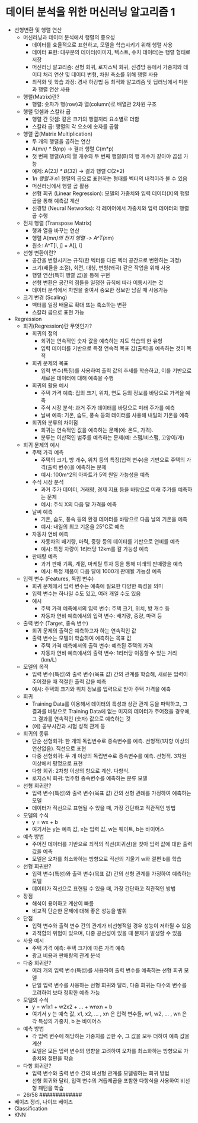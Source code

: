 # 데이터 분석을 위한 머신러닝 알고리즘 1
- 선형변환 및 행렬 연산
  - 머신러닝과 데이터 분석에서 행렬의 중요성
    - 데이터를 효율적으로 표현하고, 모델을 학습시키기 위해 행렬 사용
    - 데이터 표현: 대부분의 데이터(이미지, 텍스트, 수치 데이터)는 행렬 형태로 저장
    - 머신러닝 알고리즘: 선형 회귀, 로지스틱 회귀, 신경망 등에서 가중치와 데이터 처리 연산 및 데이터 변형, 차원 축소를 위해 행렬 사용
    - 최적화 및 학습 과정: 경사 하강법 등 최적화 알고리즘 및 딥러닝에서 미분과 행렬 연산 사용
  - 행렬(Matrix)란?
    - 행렬: 숫자가 행(row)과 열(column)로 배열관 2차원 구조
  - 행렬 덧셈과 스칼라 곱
    - 행렬 간 덧셈: 같은 크기의 행렬끼리 요소별로 더함
    - 스칼라 곱: 행렬의 각 요소에 숫자를 곱함
  - 행렬 곱(Matrix Multiplication)
    - 두 개의 행렬을 곱하는 연산
    - A(m*n) * B(n*p) -> 결과 행렬 C(m*p)
    - 첫 번째 행렬(A)의 열 개수와 두 번째 행렬(B)의 행 개수가 같아야 곱셈 가능
    - 예제: A(2*3) * B(3*2) -> 결과 행렬 C(2*2)
    - 1*n 행렬과 n*1 행렬의 곱으로 표현하는 형태를 벡터의 내적이라 볼 수 있음
    - 머신러닝에서 행렬 곱 활용
    - 선형 회귀 (Linear Regression): 모델의 가중치와 입력 데이터(X)의 행렬 곱을 통해 예측값 계산
    - 신경망 (Neural Networks): 각 레이어에서 가중치와 입력 데이터의 행렬 곱 수행
  - 전치 행렬 (Transpose Matrix)
    - 행과 열을 바꾸는 연산
    - 행렬 A(m*n)의 전치 행렬 -> A^T(n*m)
    - 원소: A^T[i, j] = A[j, i]
  - 선형 변환이란?
    - 공간을 변형시키는 규칙(한 벡터를 다른 벡터 공간으로 변환하는 과정)
    - 크기(배율을 조절), 회전, 대칭, 변형(왜곡) 같은 작업을 위해 사용
    - 행렬 연산(특히 행렬 곱)을 통해 구현
    - 선형 변환은 공간의 점들을 일정한 규칙에 따라 이동시키는 것
    - 데이터 분석에서 차원을 줄여서 중요한 정보만 남길 때 사용가능
  - 크기 변경 (Scaling)
    - 벡터를 일정 배율로 확대 또는 축소하는 변환
    - 스칼라 곱으로 표현 가능
- Regression
  - 회귀(Regression)란 무엇인가?
    - 회귀의 정의
      - 회귀는 연속적인 숫자 값을 예측하는 지도 학습의 한 유형
      - 입력 데이터를 기반으로 특정 연속적 목표 값(출력)을 예측하는 것이 목적
    - 회귀 문제의 목표
      - 입력 변수(특징)를 사용하여 출력 값의 추세를 학습하고, 이를 기반으로 새로운 데이터에 대해 예측을 수행
    - 회귀의 활용 예시
      - 주택 가격 예측: 집의 크기, 위치, 연도 등의 정보를 바탕으로 가격을 예측
      - 주식 시장 분석: 과거 주가 데이터를 바탕으로 미래 주가를 예측
      - 날씨 예측: 기온, 습도, 풍속 등의 데이터를 사용해 내일의 기온을 예측
    - 회귀와 분류의 차이점
      - 회귀는 연속적인 값을 예측하는 문제(예: 온도, 가격).
      - 분류는 이산적인 범주를 예측하는 문제(예: 스팸/비스팸, 고양이/개)
  - 회귀 문제의 예시
    - 주택 가격 예측
      - 주택의 크기, 방 개수, 위치 등의 특징(입력 변수)을 기반으로 주택의 가격(출력 변수)을 예측하는 문제
      - 예시: 100m^2의 아파트가 5억 원일 가능성을 예측
    - 주식 시장 분석
      - 과거 주가 데이터, 거래량, 경제 지표 등을 바탕으로 미래 주가를 예측하는 문제
      - 예시: 주식 X의 다음 달 가격을 예측
    - 날씨 예측
      - 기온, 습도, 풍속 등의 환경 데이터를 바탕으로 다음 날의 기온을 예측
      - 예시: 내일의 최고 기온을 25°C로 예측
    - 자동차 연비 예측
      - 자동차의 배기량, 마력, 중량 등의 데이터를 기반으로 연비를 예측
      - 예시: 특정 차량이 1리터당 12km를 갈 가능성 예측
    - 판매량 예측
      - 과거 판매 기록, 계절, 마케틸 투자 등을 통해 미래의 판매량을 예측
      - 예시: 특정 제품이 다음 달에 1000개 판매될 가능성 예측
  - 입력 변수 (Features, 독립 변수)
    - 회귀 문제에서 입력 변수는 예측에 필요한 다양한 특성을 의미
    - 입력 변수는 하나일 수도 있고, 여러 개일 수도 있음
    - 예시
      - 주택 가격 예측에서의 입력 변수: 주택 크기, 위치, 방 개수 등
      - 자동차 연비 예측에서의 입력 변수: 배기량, 중량, 마력 등
  - 출력 변수 (Target, 종속 변수)
    - 회귀 문제의 출력은 예측하고자 하는 연속적인 값
    - 출력 변수는 모델이 학습하여 예측하는 목표 값
      - 주택 가격 예측에서의 출력 변수: 예측된 주택의 가격
      - 자동차 연비 예측에서의 출력 변수: 1리터당 이동할 수 있는 거리(km/L)
  - 모델의 목적
    - 입력 변수(특성)와 출력 변수(목표 값) 간의 관계를 학습해, 새로운 입력이 주어졌을 때 적절한 출력 값을 예측
    - 예시: 주택의 크기와 위치 정보를 입력으로 받아 주택 가격을 예측
  - 회귀
    - Training Data를 이용해서 데이터의 특성과 상관 관계 등을 파악하고, 그 결과를 바탕으로 Training Data에 없는 미지의 데이터가 주어졌을 경우에, 그 결과를 연속적인 (숫자) 값으로 예측하는 것
    - (예) 공부시간과 시험 성적 관계 등
  - 회귀의 종류
    - 단순 선형회귀: 한 개의 독립변수로 종속변수를 예측. 선형적(1차항 이상의 연산없음). 직선으로 표현
    - 다중 선형회귀: 두 개 이상의 독립변수로 종속변수를 예측. 선형적. 3차원 이상에서 평명으로 표현
    - 다항 회귀: 2차항 이상의 항으로 계산. 다항식.
    - 로지스틱 회귀: 범주형 종속변수를 예측하는 분류 모델
  - 선형 회귀란?
    - 입력 변수(특성)와 출력 변수(목표 값) 간의 선형 관례를 가정하여 예측하는 모델
    - 데이터가 직선으로 표현될 수 있을 때, 가장 간단하고 직관적인 방법
  - 모델의 수식
    - y = wx + b
    - 여기서는 y는 예측 값, x는 입력 값, w는 웨이트, b는 바이어스
  - 예측 방법
    - 주어진 데이터를 기반으로 최적의 직선(회귀선)을 찾아 입력 값에 대한 출력 값을 예측
    - 모델은 오차를 최소화하는 방향으로 직선의 기울기 w와 절편 b를 학습
  - 선형 회귀란?
    - 입력 변수(특성)와 출력 변수(목표 값) 간의 선형 관계를 가정하여 예측하는 모델
    - 데이터가 직선으로 표현될 수 있을 때, 가장 간단하고 직관적인 방법
  - 장점
    - 해석이 용이하고 계산이 빠름
    - 비교적 단순한 문제에 대해 좋은 성능을 발휘
  - 단점
    - 입력 변수와 출력 변수 간의 관계가 비선형적일 경우 성능이 저하될 수 있음
    - 과적합의 위험이 있으며, 다중 공선성이 있을 때 문제가 발생할 수 있음
  - 사용 예시
    - 주택 가격 예측: 주택 크기에 따른 가격 예측
    - 광고 비용과 판매량의 관계 분석
  - 다중 회귀란?
    - 여러 개의 입력 변수(특성)를 사용하여 출력 변수를 예측하는 선형 회귀 모델
    - 단일 입력 변수를 사용하는 선형 회귀와 달리, 다중 회귀는 다수의 변수를 고려하여 보다 정확한 예측 가능
  - 모델의 수식
    - y = w1x1 + w2x2 + ... + wnxn + b
    - 여기서 y 는 예측 값, x1, x2, ... , xn 은 입력 변수들, w1, w2, ... , wn 은 각 특성의 가중치, b 는 바이어스
  - 예측 방법
    - 각 입력 변수에 해당하는 가중치를 곱한 수, 그 값을 모두 더하여 예측 값을 계산
    - 모델은 모든 입력 변수의 영향을 고려하여 오차를 최소화하는 방향으로 가중치와 절편을 학습
  - 다항 회귀란?
    - 입력 변수와 출력 변수 간의 비선형 관계를 모델링하는 회귀 방법
    - 선형 회귀와 달리, 입력 변수의 거듭제곱을 포함한 다항식을 사용하여 비선형 패턴을 학습
  - 26/58 #############
- 베이즈 정리, 나이브 베이즈
- Classification
- KNN